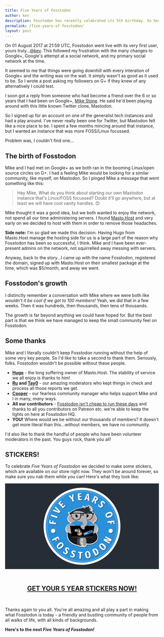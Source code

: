 ```yaml
---
title: Five Years of Fosstodon
author: kev
description: Fosstodon has recently celebrated its 5th birthday. So here's a celebratory sticker and the story of how we got started
permalink: /five-years-of-fosstodon/
layout: post
---
```

On 01 August 2017 at 21:59 UTC, Fosstodon went live with its very first user, yours truly...[@kev](https://fosstodon.org/@kev). This followed my frustration with the many changes to Google+, Google's attempt at a social network, and my primary social network at the time.

It seemed to me that things were going downhill with every interation of Google+ and the writing was on the wall. It simply wasn't as good as it used to be. So I wrote a post asking my followers on G+ if they knew of any alternatively I could test.

I soon got a reply from someone who had become a friend over the 6 or so years that I had been on Google+, [Mike Stone](https://fosstodon.org/@mike). He said he'd been playing around with this little known Twitter clone, Mastodon.

So I signed up for an account on one of the generalist tech instances and had a play around. I've never really been one for Twitter, but Mastodon felt like a nice place to be. I spent a few months mincing around that instance, but I wanted an instance that was more FOSS/Linux focussed.

Problem was, I couldn't find one...

## The birth of Fosstodon
Mike and I had met on Google+ as we both ran in the booming Linux/open source circles on G+. I had a feeling Mike would be looking for a similar community, like myself, on Mastodon. So I pinged Mike a message that went something like this:

> Hey Mike,
>  What do you think about starting our own Mastodon instance that's Linux/FOSS focussed? Doubt it'll go anywhere, but at least we will have cool vanity handles. 😊

Mike thought it was a good idea, but we both wanted to enjoy the network, not spend all our time administering servers. I found [Masto.Host](https://masto.host) and very early on we decided to host with them in order to remove those headaches.

**Side note:** I'm so glad we made this decision. Having Hugo from Masto.Host manage the hosting side for us is a large part of the reason why Fosstodon has been so successful, I think. Mike and I have been ever-present admins on the network, not squirrelled away messing with servers.

Anyway, back to the story...I came up with the name Fosstodon, registered the domain, signed up with Masto.Host on their smallest package at the time, which was $5/month, and away we went.

## Fosstodon's growth
I distinctly remember a conversation with Mike where we were both like *wouldn't it be cool if we got to 100 members!* Yeah, we did that in a few weeks. Then it was hundreds, then thousands, then tens of thousands.

The growth is far beyond anything we could have hoped for. But the best part is that we think we have managed to keep the small community feel on Fosstodon.

## Some thanks
Mike and I literally couldn't keep Fosstodon running without the help of some very key people. So I'd like to take a second to thank them. Seriously, folks. Fosstodon wouldn't be possible without these people.

* **[Hugo](https://masto.pt/@hugo)** - the long suffering owner of Masto.Host. The stability of service we all enjoy is thanks to him!
* **[Ru](https://fosstodon.org/@ru) and [Tay0](https://fosstodon.org/@tay0)** - our amazing moderators who kept things in check and process all those reports we get.
* **[Cooper](https://fosstodon.org/@cooper)** - our fearless community manager who helps support Mike and I in many, *many* ways.
* **All our contributors** - [Fosstodon isn't cheap to run these days](/about) and thanks to all you contributors on Patreon etc. we're able to keep the lights on here at Fosstodon HQ.
* **YOU!** Where would we be without our thousands of members? It doesn't get more literal than this...without members, we have no community.

I'd also like to thank the handful of people who have been volunteer moderators in the past. You guys rock, thank you all!

## STICKERS!
To celebrate *Five Years of Fosstodon* we decided to make some stickers, which are available on our store right now. They won't be around forever, so make sure you nab them while you can! Here's what they look like:

![5 years sticker example](/assets/images/5-year-sticker-example.webp)

<p style="margin:3rem 0; text-align:center;"><a style="background:var(--accent); font-weight:bold; font-size:1.3rem;" class="button" target="blank" href="https://www.designbyhumans.com/shop/sticker/five-years-of-fosstodon/1850582/">GET YOUR 5 YEAR STICKERS NOW!</a></p>

Thanks again to you all. You're all amazing and all play a part in making what Fosstodon is today - a friendly and bustling community of people from all walks of life, with all kinds of backgrounds.

**Here's to the next *Five Years of Fosstodon!***